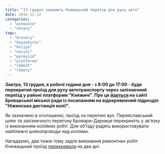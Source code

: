 ```yaml
---
title: "13 грудня закриють Княжицький переїзд для руху авто"
date: 2016-12-12
categories: 
  - "announce"
  - "novyny"
tags: 
  - "brovary"
  - "knyazhychi"
  - "koliya"
  - "novini"
  - "pereyizd"
  - "platforma"
  - "remont"
  - "roboty"
---
```


**Завтра, 13 грудня, в робочі години дня - з 8:00 до 17:00 - буде перекритий проїзд для руху автотранспорту через залізничний переїзд у районі платформи "Княжичі". Про це [йдеться](http://brovary-rada.gov.ua/news/14602.html) на сайті Броварської міської ради із посиланням на відокремлений підрозділ "Ніжинська дистанція колії".**

Як зазначено в оголошенні, проїзд на перетині вул. Переяславський шлях та залізничного перегону Бровари-Дарниця перекриють у зв'язку із виконанням колійних робіт. Для об'їзду радять використовувати найближчі шляхопроводи над коліями.

Нагадаємо, два тижні тому задля виконання ремонтних робіт Княжицький проїзд [перекривали](https://mpz.brovary.org/uvaga-vodiyam-z-ponedilka-tymchasovo-zakryyut-knyazhytskyj-pereyizd/) на два дні.
